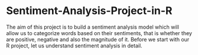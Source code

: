 # Sentiment-Analysis-Project-in-R
The aim of this project is to build a sentiment analysis model which will allow us to categorize words based on their sentiments, that is whether they are positive, negative and also the magnitude of it. Before we start with our R project, let us understand sentiment analysis in detail.
